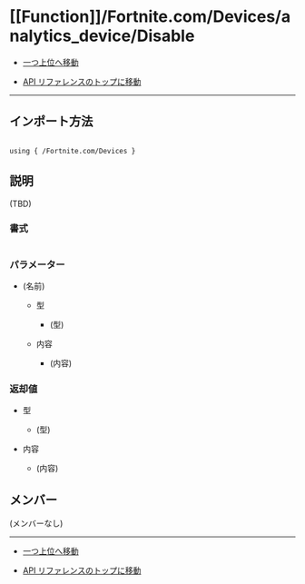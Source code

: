 # [[Function]]/Fortnite.com/Devices/analytics_device/Disable

- [一つ上位へ移動](../main.md)

- [API リファレンスのトップに移動](/main.md)

---

## インポート方法

```verse

using { /Fortnite.com/Devices }

```

## 説明

(TBD)

### 書式

```Verse

```

### パラメーター

- (名前)

  - 型

    - (型)

  - 内容

    - (内容)

### 返却値

- 型

  - (型)

- 内容

  - (内容)

## メンバー

(メンバーなし)

---

- [一つ上位へ移動](../main.md)

- [API リファレンスのトップに移動](/main.md)
